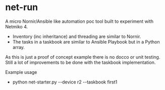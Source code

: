 # net-run

A micro Nornir/Ansible like automation poc tool built to experiment with Netmiko 4.

- Inventory (inc inheritance) and threading are similar to Nornir.
- The tasks in a taskbook are similar to Ansible Playbook but in a Python array.

As this is just a proof of concept example there is no docco or unit testing.  Still a lot of improvements to be done with the taskbook implementation.

Example usage
- python net-starter.py --device r2 --taskbook first1